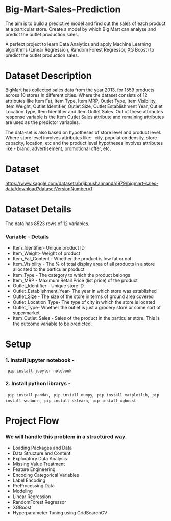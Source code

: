 
# Big-Mart-Sales-Prediction
The aim is to build a predictive model and find out the sales of each product at a particular store. Create a model by which Big Mart can analyse and predict the outlet production sales.

A perfect project to learn Data Analytics and apply Machine Learning algorithms (Linear Regression, Random Forest Regressor, XG Boost) to predict the outlet production sales.


# Dataset Description 
BigMart has collected sales data from the year 2013, for 1559 products across 10 stores in different cities. Where the dataset consists of 12 attributes like Item Fat, Item Type, Item MRP, Outlet Type, Item Visibility, Item Weight, Outlet Identifier, Outlet Size, Outlet Establishment Year, Outlet Location Type, Item Identifier and Item Outlet Sales. Out of these attributes response variable is the Item Outlet Sales attribute and remaining attributes are used as the predictor variables.

The data-set is also based on hypotheses of store level and product level. Where store level involves attributes like:- city, population density, store capacity, location, etc and the product level hypotheses involves attributes like:- brand, advertisement, promotional offer, etc.

# Dataset 
https://www.kaggle.com/datasets/brijbhushannanda1979/bigmart-sales-data/download?datasetVersionNumber=1

# Dataset Details 
The data has 8523 rows of 12 variables.
### Variable - Details
- Item_Identifier- Unique product ID
- Item_Weight- Weight of product
- Item_Fat_Content - Whether the product is low fat or not
- Item_Visibility - The % of total display area of all products in a store allocated to the particular product
- Item_Type - The category to which the product belongs
- Item_MRP - Maximum Retail Price (list price) of the product
- Outlet_Identifier - Unique store ID
- Outlet_Establishment_Year- The year in which store was established
- Outlet_Size - The size of the store in terms of ground area covered
- Outlet_Location_Type- The type of city in which the store is located
- Outlet_Type- Whether the outlet is just a grocery store or some sort of supermarket
- Item_Outlet_Sales - Sales of the product in the particular store. This is the outcome variable to be predicted.

# Setup 

### 1. Install jupyter notebook -
``` pip install jupyter notebook```

### 2. Install python librarys -

``` pip install pandas```,
``` pip install numpy```,
``` pip install matplotlib```,
``` pip install seaborn```,
``` pip install sklearn```,
``` pip install xgboost```




# Project Flow

### We will handle this problem in a structured way.


- Loading Packages and Data
- Data Structure and Content
- Exploratory Data Analysis
- Missing Value Treatment
- Feature Engineering
- Encoding Categorical Variables
- Label Encoding
- PreProcessing Data
- Modeling
- Linear Regression
- RandomForest Regressor
- XGBoost
- Hyperparameter Tuning using GridSearchCV

